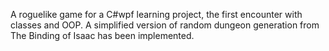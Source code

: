 A roguelike game for a C#wpf learning project, the first encounter with classes and OOP. A simplified version of random dungeon generation from The Binding of Isaac has been implemented.
